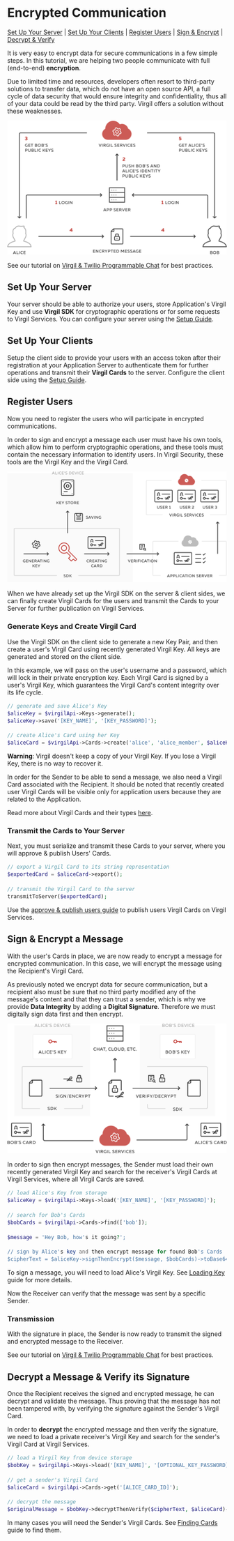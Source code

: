 # Encrypted Communication

 [Set Up Your Server](#head1) | [Set Up Your Clients](#head2) | [Register Users](#head3) | [Sign & Encrypt](#head4) | [Decrypt & Verify](#head5)

It is very easy to encrypt data for secure communications in a few simple steps. In this tutorial, we are helping two people communicate with full (end-to-end) **encryption**.

Due to limited time and resources, developers often resort to third-party solutions to transfer data, which do not have an open source API, a full cycle of data security that would ensure integrity and confidentiality, thus all of your data could be read by the third party. Virgil offers a solution without these weaknesses.

![Encrypted Communication](/docs/img/encrypted_communication_intro.png "Encrypted Communication")

See our tutorial on [Virgil & Twilio Programmable Chat](https://github.com/VirgilSecurity/virgil-demo-twilio) for best practices.


## <a name="head1"></a> Set Up Your Server
Your server should be able to authorize your users, store Application's Virgil Key and use **Virgil SDK** for cryptographic operations or for some requests to Virgil Services. You can configure your server using the [Setup Guide](/docs/guides/configuration/server-configuration.md).


## <a name="head2"></a> Set Up Your Clients
Setup the client side to provide your users with an access token after their registration at your Application Server to authenticate them for further operations and transmit their **Virgil Cards** to the server. Configure the client side using the [Setup Guide](/docs/guides/configuration/client-configuration.md).


## <a name="head3"></a> Register Users
Now you need to register the users who will participate in encrypted communications.

In order to sign and encrypt a message each user must have his own tools, which allow him to perform cryptographic operations, and these tools must contain the necessary information to identify users. In Virgil Security, these tools are the Virgil Key and the Virgil Card.

![Virgil Card](/docs/img/Card_introduct.png "Create Virgil Card")

When we have already set up the Virgil SDK on the server & client sides, we can finally create Virgil Cards for the users and transmit the Cards to your Server for further publication on Virgil Services.


### Generate Keys and Create Virgil Card
Use the Virgil SDK on the client side to generate a new Key Pair, and then create a user's Virgil Card using recently generated Virgil Key. All keys are generated and stored on the client side.

In this example, we will pass on the user's username and a password, which will lock in their private encryption key. Each Virgil Card is signed by a user's Virgil Key, which guarantees the Virgil Card's content integrity over its life cycle.

```php
// generate and save Alice's Key
$aliceKey = $virgilApi->Keys->generate();
$aliceKey->save('[KEY_NAME]', '[KEY_PASSWORD]');

// create Alice's Card using her Key
$aliceCard = $virgilApi->Cards->create('alice', 'alice_member', $aliceKey);
```

**Warning**: Virgil doesn't keep a copy of your Virgil Key. If you lose a Virgil Key, there is no way to recover it.

In order for the Sender to be able to send a message, we also need a Virgil Card associated with the Recipient. It should be noted that recently created user Virgil Cards will be visible only for application users because they are related to the Application.

Read more about Virgil Cards and their types [here](/docs/guides/virgil-card/creating-card.md).


### Transmit the Cards to Your Server

Next, you must serialize and transmit these Cards to your server, where you will approve & publish Users' Cards.

```php
// export a Virgil Card to its string representation
$exportedCard = $aliceCard->export();

// transmit the Virgil Card to the server
transmitToServer($exportedCard);
```

Use the [approve & publish users guide](/docs/guides/configuration/server-configuration.md) to publish users Virgil Cards on Virgil Services.


## <a name="head4"></a> Sign & Encrypt a Message

With the user's Cards in place, we are now ready to encrypt a message for encrypted communication. In this case, we will encrypt the message using the Recipient's Virgil Card.

As previously noted we encrypt data for secure communication, but a recipient also must be sure that no third party modified any of the message's content and that they can trust a sender, which is why we provide **Data Integrity** by adding a **Digital Signature**. Therefore we must digitally sign data first and then encrypt.

![Virgil Intro](/docs/img/Guides_introduction.png "Sign & Encrypt")

In order to sign then encrypt messages, the Sender must load their own recently generated Virgil Key and search for the receiver's Virgil Cards at Virgil Services, where all Virgil Cards are saved.

```php
// load Alice's Key from storage
$aliceKey = $virgilApi->Keys->load('[KEY_NAME]', '[KEY_PASSWORD]');

// search for Bob's Cards
$bobCards = $virgilApi->Cards->find(['bob']);

$message = 'Hey Bob, how's it going?';

// sign by Alice's key and then encrypt message for found Bob's Cards
$cipherText = $aliceKey->signThenEncrypt($message, $bobCards)->toBase64();
```

To sign a message, you will need to load Alice's Virgil Key. See [Loading Key](/docs/guides/virgil-key/loading-key.md) guide for more details.

Now the Receiver can verify that the message was sent by a specific Sender.

### Transmission

With the signature in place, the Sender is now ready to transmit the signed and encrypted message to the Receiver.

See our tutorial on [Virgil & Twilio Programmable Chat](https://github.com/VirgilSecurity/virgil-demo-twilio) for best practices.

## <a name="head5"></a> Decrypt a Message & Verify its Signature

Once the Recipient receives the signed and encrypted message, he can decrypt and validate the message. Thus proving that the message has not been tampered with, by verifying the signature against the Sender's Virgil Card.

In order to **decrypt** the encrypted message and then verify the signature, we need to load a private receiver's Virgil Key and search for the sender's Virgil Card at Virgil Services.

```php
// load a Virgil Key from device storage
$bobKey = $virgilApi->Keys->load('[KEY_NAME]', '[OPTIONAL_KEY_PASSWORD]');

// get a sender's Virgil Card
$aliceCard = $virgilApi->Cards->get('[ALICE_CARD_ID]');

// decrypt the message
$originalMessage = $bobKey->decryptThenVerify($cipherText, $aliceCard)->toString();
```

In many cases you will need the Sender's Virgil Cards. See [Finding Cards](/docs/guides/virgil-card/finding-card.md) guide to find them.
